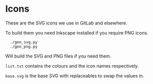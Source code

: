# Icons

These are the SVG icons we use in GitLab and elsewhere.

To build them you need Inkscape installed if you require PNG icons.

```shell
  ./gen_svg.py
  ./gen_png.py
```

Will build the SVG and PNG files if you need them.

`list.txt` contains the colours and the icon names respectively.

`base.svg` is the base SVG with replaceables to swap the values in.
